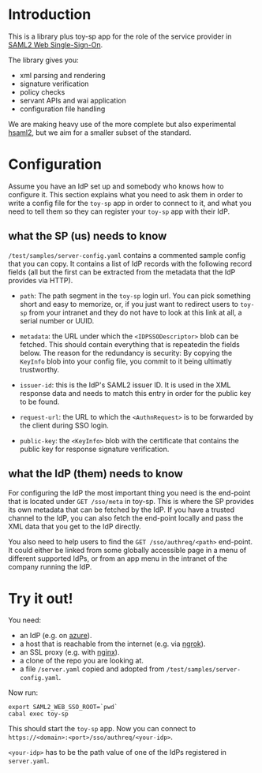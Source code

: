# Introduction

This is a library plus toy-sp app for the role of the service provider
in [SAML2 Web
Single-Sign-On](https://en.wikipedia.org/wiki/Security_Assertion_Markup_Language).

The library gives you:

- xml parsing and rendering
- signature verification
- policy checks
- servant APIs and wai application
- configuration file handling

We are making heavy use of the more complete but also experimental
[hsaml2](https://hackage.haskell.org/package/hsaml2/), but we aim for
a smaller subset of the standard.

# Configuration

Assume you have an IdP set up and somebody who knows how to configure
it.  This section explains what you need to ask them in order to write
a config file for the `toy-sp` app in order to connect to it, and what
you need to tell them so they can register your `toy-sp` app with
their IdP.

## what the SP (us) needs to know

`/test/samples/server-config.yaml` contains a commented sample config
that you can copy.  It contains a list of IdP records with the
following record fields (all but the first can be extracted from the
metadata that the IdP provides via HTTP).

- `path`: The path segment in the `toy-sp` login url.  You can pick
  something short and easy to memorize, or, if you just want to
  redirect users to `toy-sp` from your intranet and they do not have
  to look at this link at all, a serial number or UUID.

- `metadata`: the URL under which the `<IDPSSODescriptor>` blob can be
  fetched.  This should contain everything that is repeatedin the
  fields below.  The reason for the redundancy is security: By copying
  the `KeyInfo` blob into your config file, you commit to it being
  ultimatly trustworthy.

- `issuer-id`: this is the IdP's SAML2 issuer ID.  It is used in
  the XML response data and needs to match this entry in order for the
  public key to be found.

- `request-url`: the URL to which the `<AuthnRequest>` is to be
  forwarded by the client during SSO login.

- `public-key`: the `<KeyInfo>` blob with the certificate that
  contains the public key for response signature verification.

## what the IdP (them) needs to know

For configuring the IdP the most important thing you need is the
end-point that is located under `GET /sso/meta` in toy-sp.  This is
where the SP provides its own metadata that can be fetched by the IdP.
If you have a trusted channel to the IdP, you can also fetch the
end-point locally and pass the XML data that you get to the IdP
directly.

You also need to help users to find the `GET /sso/authreq/<path>`
end-point.  It could either be linked from some globally accessible
page in a menu of different supported IdPs, or from an app menu in the
intranet of the company running the IdP.

# Try it out!

You need:

- an IdP (e.g. on [azure](https://azure.microsoft.com/)).
- a host that is reachable from the internet (e.g. via [ngrok](https://ngrok.com/)).
- an SSL proxy (e.g. with [nginx](https://docs.nginx.com/nginx/)).
- a clone of the repo you are looking at.
- a file `/server.yaml` copied and adopted from `/test/samples/server-config.yaml`.

Now run:

```
export SAML2_WEB_SSO_ROOT=`pwd`
cabal exec toy-sp
```

This should start the `toy-sp` app.  Now you can connect to
`https://<domain>:<port>/sso/authreq/<your-idp>`.

`<your-idp>` has to be the path value of one of the IdPs registered in
`server.yaml`.
